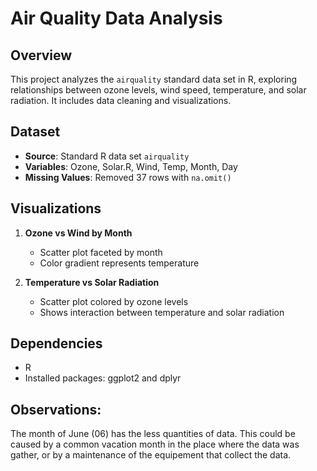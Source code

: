 # Air Quality Data Analysis

## Overview
This project analyzes the `airquality` standard data set in R, exploring relationships between ozone levels, wind speed, temperature, and solar radiation. It includes data cleaning and visualizations.

## Dataset
- **Source**: Standard R data set `airquality`
- **Variables**: Ozone, Solar.R, Wind, Temp, Month, Day
- **Missing Values**: Removed 37 rows with `na.omit()`

## Visualizations
1. **Ozone vs Wind by Month**  
   - Scatter plot faceted by month  
   - Color gradient represents temperature  

2. **Temperature vs Solar Radiation**  
   - Scatter plot colored by ozone levels  
   - Shows interaction between temperature and solar radiation  

## Dependencies
- R
- Installed packages: ggplot2 and dplyr

## Observations:
The month of June (06) has the less quantities of data. This could be caused by a common vacation month in the place where the data was gather, or by a maintenance of the equipement that collect the data.
